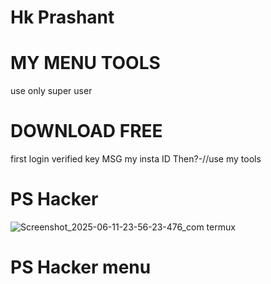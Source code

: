 # Hk Prashant 


# MY MENU TOOLS 

use only super user 

# DOWNLOAD FREE 

first login verified key MSG my insta ID
Then?-//use my tools 
# PS Hacker

![Screenshot_2025-06-11-23-56-23-476_com termux](https://github.com/user-attachments/assets/019ed6d9-39cf-4ec0-9e8b-3a8209a9830b)
# PS Hacker menu
